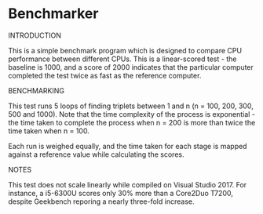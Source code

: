 # Benchmarker

INTRODUCTION

This is a simple benchmark program which is designed to compare CPU performance between different CPUs.
This is a linear-scored test - the baseline is 1000, and a score of 2000 indicates that the particular computer completed the test twice as fast as the reference computer.

BENCHMARKING

This test runs 5 loops of finding triplets between 1 and n (n = 100, 200, 300, 500 and 1000). Note that the time complexity of the process is exponential - the time taken to complete the process when n = 200 is more than twice the time taken when n = 100.

Each run is weighed equally, and the time taken for each stage is mapped against a reference value while calculating the scores.

NOTES

This test does not scale linearly while compiled on Visual Studio 2017. For instance, a i5-6300U scores only 30% more than a Core2Duo T7200, despite Geekbench reporing a nearly three-fold increase.

